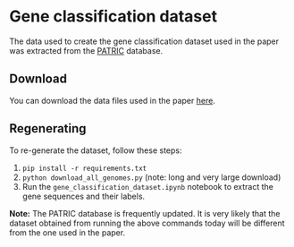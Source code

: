 # Gene classification dataset

The data used to create the gene classification dataset used in the paper was extracted from the [PATRIC](https://www.patricbrc.org/) database.

## Download
You can download the data files used in the paper [here](https://zenodo.org).

## Regenerating
To re-generate the dataset, follow these steps:
1. `pip install -r requirements.txt`
2. `python download_all_genomes.py` (note: long and very large download)
3. Run the `gene_classification_dataset.ipynb` notebook to extract the gene sequences and their labels.

**Note:** The PATRIC database is frequently updated. It is very likely that the dataset obtained from running the above commands today will be different from the one used in the paper.
